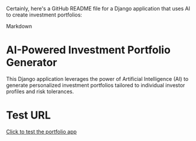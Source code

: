 Certainly, here's a GitHub README file for a Django application that uses AI to create investment portfolios:

Markdown

# AI-Powered Investment Portfolio Generator

This Django application leverages the power of Artificial Intelligence (AI) to generate personalized investment portfolios tailored to individual investor profiles and risk tolerances. 

# Test URL

[Click to test the portfolio app](https://portfoliohelper-hnbec4ewh9dnanbg.canadaeast-01.azurewebsites.net/aiportfolios/)
